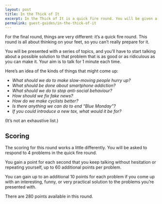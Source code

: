 ```yaml
---
layout: post
title: In the Thick of It
excerpt: In the Thick of It is a quick fire round. You will be given a series of problems and you will have to come up with a one-minute solution on the fly.
permalink: guest-guides/in-the-thick-of-it
---
```


For the final round, things are very different: it’s a quick fire round. This round is all about thinking on your feet, so you can’t really prepare for it. 

You will be presented with a series of topics, and you’ll have to start talking about a possible solution to that problem that is as good or as ridiculous as you can make it. Your aim is to talk for 1 minute each time. 

Here’s an idea of the kinds of things that might come up:

- *What should we do to make slow-moving people hurry up?*
- *What should be done about smartphone addiction?*
- *What should we do to stop anti-social behaviour?*
- *How should we fix fake news?*
- *How do we make cyclists better?*
- *Is there anything we can do to end “Blue Monday”?*
- *If you could introduce a new tax, what would it be for?*

(It’s not an exhaustive list.)

## Scoring 

The scoring for this round works a little differently. You will be asked to respond to 4 problems in the quick fire round.

You gain a point for each second that you keep talking without hesitation or repeating yourself, up to 60 additional points per problem.

You can gain up to an additional 10 points for each problem if you come up with an interesting, funny, or very practical solution to the problems you’re presented with.

There are 280 points available in this round.